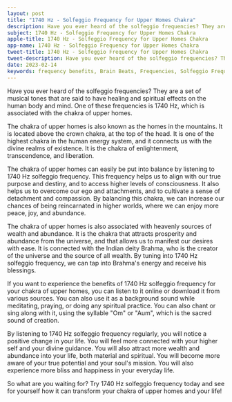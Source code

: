 ```yaml
---
layout: post
title: "1740 Hz - Solfeggio Frequency for Upper Homes Chakra"
description: Have you ever heard of the solfeggio frequencies? They are a set of musical tones that are said to have healing and spiritual effects on the human body and mind. One of these frequencies is 1740 Hz, which is associated with the chakra of upper homes.
subject: 1740 Hz - Solfeggio Frequency for Upper Homes Chakra
apple-title: 1740 Hz - Solfeggio Frequency for Upper Homes Chakra
app-name: 1740 Hz - Solfeggio Frequency for Upper Homes Chakra
tweet-title: 1740 Hz - Solfeggio Frequency for Upper Homes Chakra
tweet-description: Have you ever heard of the solfeggio frequencies? They are a set of musical tones that are said to have healing and spiritual effects on the human body and mind. One of these frequencies is 1740 Hz, which is associated with the chakra of upper homes.
date: 2023-02-14
keywords: frequency benefits, Brain Beats, Frequencies, Solfeggio Frequency, chakra of upper-homes, great central sun frequency, 1740 Hz, Brain wave entrainment, sound therapy, 1740 Hz frequency benefits
---
```


Have you ever heard of the solfeggio frequencies? They are a set of musical tones that are said to have healing and spiritual effects on the human body and mind. One of these frequencies is 1740 Hz, which is associated with the chakra of upper homes.

The chakra of upper homes is also known as the homes in the mountains. It is located above the crown chakra, at the top of the head. It is one of the highest chakra in the human energy system, and it connects us with the divine realms of existence. It is the chakra of enlightenment, transcendence, and liberation.

The chakra of upper homes can easily be put into balance by listening to 1740 Hz solfeggio frequency. This frequency helps us to align with our true purpose and destiny, and to access higher levels of consciousness. It also helps us to overcome our ego and attachments, and to cultivate a sense of detachment and compassion. By balancing this chakra, we can increase our chances of being reincarnated in higher worlds, where we can enjoy more peace, joy, and abundance.

The chakra of upper homes is also associated with heavenly sources of wealth and abundance. It is the chakra that attracts prosperity and abundance from the universe, and that allows us to manifest our desires with ease. It is connected with the Indian deity Brahma, who is the creator of the universe and the source of all wealth. By tuning into 1740 Hz solfeggio frequency, we can tap into Brahma's energy and receive his blessings.

If you want to experience the benefits of 1740 Hz solfeggio frequency for your chakra of upper homes, you can listen to it online or download it from various sources. You can also use it as a background sound while meditating, praying, or doing any spiritual practice. You can also chant or sing along with it, using the syllable "Om" or "Aum", which is the sacred sound of creation.

By listening to 1740 Hz solfeggio frequency regularly, you will notice a positive change in your life. You will feel more connected with your higher self and your divine guidance. You will also attract more wealth and abundance into your life, both material and spiritual. You will become more aware of your true potential and your soul's mission. You will also experience more bliss and happiness in your everyday life.

So what are you waiting for? Try 1740 Hz solfeggio frequency today and see for yourself how it can transform your chakra of upper homes and your life!